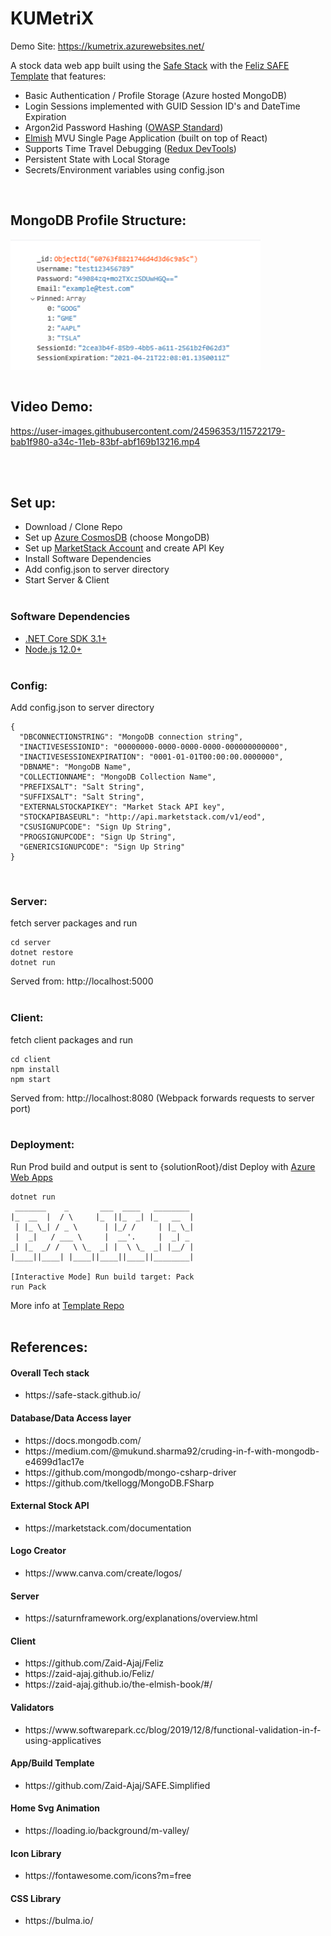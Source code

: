 # KUMetriX

Demo Site: https://kumetrix.azurewebsites.net/

A stock data web app built using the [Safe Stack](https://safe-stack.github.io/) with the [Feliz SAFE Template](https://github.com/Zaid-Ajaj/SAFE.Simplified) that features:

<ul>
<li>Basic Authentication / Profile Storage (Azure hosted MongoDB)</li>
<li>Login Sessions implemented with GUID Session ID's and DateTime Expiration</li>
<li>Argon2id Password Hashing (<a href="https://cheatsheetseries.owasp.org/cheatsheets/Password_Storage_Cheat_Sheet.html">OWASP Standard</a>)</li>
<li> <a href="https://elmish.github.io/elmish/">Elmish</a> MVU Single Page Application (built on top of React)</li>
<li>Supports Time Travel Debugging (<a href="https://chrome.google.com/webstore/detail/redux-devtools/lmhkpmbekcpmknklioeibfkpmmfibljd?hl=en">Redux DevTools</a>)</li>
<li>Persistent State with Local Storage </li>
<li>Secrets/Environment variables using config.json</li>
</ul>
<br>

## MongoDB Profile Structure:

<img align="center" src="./docs/assets/DatabaseObject.png" alt="Database Object" width="400"/>
<br><br>

## Video Demo:

https://user-images.githubusercontent.com/24596353/115722179-bab1f980-a34c-11eb-83bf-abf169b13216.mp4


<br><br>

## Set up:

- Download / Clone Repo
- Set up [Azure CosmosDB](https://azure.microsoft.com/en-us/services/cosmos-db/) (choose MongoDB)
- Set up [MarketStack Account](https://marketstack.com/) and create API Key
- Install Software Dependencies
- Add config.json to server directory
- Start Server & Client
  <br><br>

### Software Dependencies

- [.NET Core SDK 3.1+](https://dotnet.microsoft.com/download)
- [Node.js 12.0+](https://nodejs.org/en)
  <br><br>

### Config:

Add config.json to server directory

<pre><code>{
  "DBCONNECTIONSTRING": "MongoDB connection string",
  "INACTIVESESSIONID": "00000000-0000-0000-0000-000000000000",
  "INACTIVESESSIONEXPIRATION": "0001-01-01T00:00:00.0000000",
  "DBNAME": "MongoDB Name",
  "COLLECTIONNAME": "MongoDB Collection Name",
  "PREFIXSALT": "Salt String",
  "SUFFIXSALT": "Salt String",
  "EXTERNALSTOCKAPIKEY": "Market Stack API key",
  "STOCKAPIBASEURL": "http://api.marketstack.com/v1/eod",
  "CSUSIGNUPCODE": "Sign Up String",
  "PROGSIGNUPCODE": "Sign Up String",
  "GENERICSIGNUPCODE": "Sign Up String"
}
</code></pre>
<br>

### Server:

fetch server packages and run

<pre><code>cd server
dotnet restore
dotnet run
</code></pre>

Served from: http://localhost:5000
<br><br>

### Client:

fetch client packages and run

<pre><code>cd client
npm install
npm start
</code></pre>

Served from: http://localhost:8080 (Webpack forwards requests to server port)
<br><br>

### Deployment:

Run Prod build and output is sent to {solutionRoot}/dist
Deploy with [Azure Web Apps](https://azure.microsoft.com/en-us/services/app-service/web/)

<pre><code>dotnet run
 _______    _       ___  ____   ________
|_  __  |  / \     |_  ||_  _| |_   __  |
 | |_ \_| / _ \      | |_/ /     | |_ \_|
 |  _|   / ___ \     |  __'.     |  _| _
_| |_  _/ /   \ \_  _| |  \ \_  _| |__/ |
|____||____| |____||____||____||________| 

[Interactive Mode] Run build target: Pack
run Pack
</code></pre>

More info at [Template Repo](https://github.com/Zaid-Ajaj/SAFE.Simplified)
<br><br>


## References:

#### Overall Tech stack 
<ul>
<li>https://safe-stack.github.io/</li>
</ul>

#### Database/Data Access layer
<ul>
<li>https://docs.mongodb.com/</li>
<li>https://medium.com/@mukund.sharma92/cruding-in-f-with-mongodb-e4699d1ac17e 
</li>
<li>https://github.com/mongodb/mongo-csharp-driver</li>
<li>https://github.com/tkellogg/MongoDB.FSharp </li>
</ul>

#### External Stock API
<ul>
<li>https://marketstack.com/documentation</li>
</ul>

#### Logo Creator
<ul>
<li>https://www.canva.com/create/logos/</li>
</ul>

#### Server
<ul>
<li>https://saturnframework.org/explanations/overview.html</li>
</ul>

#### Client
<ul>
<li>https://github.com/Zaid-Ajaj/Feliz</li>
<li>https://zaid-ajaj.github.io/Feliz/ </li>
<li>https://zaid-ajaj.github.io/the-elmish-book/#/</li>
</ul>

#### Validators
<ul>
<li>https://www.softwarepark.cc/blog/2019/12/8/functional-validation-in-f-using-applicatives</li>
</ul>

#### App/Build Template
<ul>
<li>https://github.com/Zaid-Ajaj/SAFE.Simplified</li>
</ul>

#### Home Svg Animation
<ul>
<li>https://loading.io/background/m-valley/</li>
</ul>

#### Icon Library
<ul>
<li>https://fontawesome.com/icons?m=free</li>
</ul>

#### CSS Library
<ul>
<li>https://bulma.io/</li>
</ul>